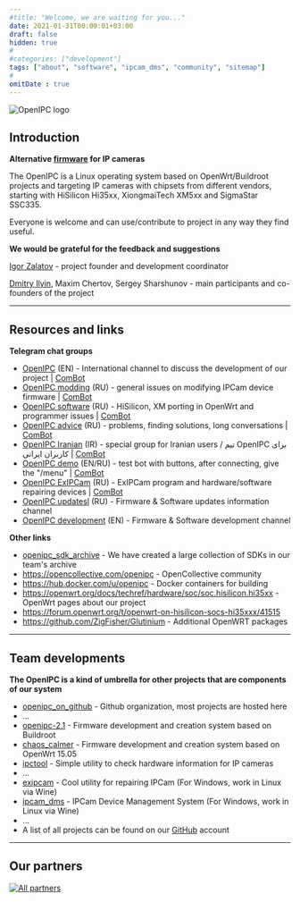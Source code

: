 ```yaml
---
#title: "Welcome, we are waiting for you..."
date: 2021-01-31T00:00:01+03:00
draft: false
hidden: true
#
#categories: ["development"]
tags: ["about", "software", "ipcam_dms", "community", "sitemap"]
#
omitDate : true
---
```




![OpenIPC logo](/img/logo_openipc.png)

## Introduction

**Alternative [firmware](/firmware) for IP cameras**

The OpenIPC is a Linux operating system based on OpenWrt/Buildroot projects and targeting IP cameras with 
chipsets from different vendors, starting with HiSilicon Hi35xx, XiongmaiTech XM5xx and SigmaStar SSC335.

Everyone is welcome and can use/contribute to project in any way they find useful.

**We would be grateful for the feedback and suggestions**

[Igor Zalatov](https://web.telegram.org/#/im?p=@FlyRouter) - project founder and development coordinator

[Dmitry Ilyin](https://web.telegram.org/#/im?p=@widgetii), Maxim Chertov, Sergey Sharshunov - main participants and co-founders of the project

----

## Resources and links

**Telegram chat groups**

* [OpenIPC](https://t.me/openipc) (EN) - International channel to discuss the development of our project | [ComBot](https://combot.org/c/1166652144)
* [OpenIPC modding](https://t.me/openipc_modding) (RU) - general issues on modifying IPCam device firmware | [ComBot](https://combot.org/c/-1001247643198)
* [OpenIPC software](https://t.me/openipc_software) (RU) - HiSilicon, XM porting in OpenWrt and programmer issues | [ComBot](https://combot.org/c/-1001196905312)
* [OpenIPC advice](https://t.me/openipc_advice) (RU) - problems, finding solutions, long conversations | [ComBot](https://combot.org/c/1385065634)
* [OpenIPC Iranian](https://t.me/joinchat/T_GwQUBTJdfXJrFb) (IR) - special group for Iranian users /  تیم OpenIPC برای کاربران ایرانی | [ComBot](https://combot.org/c/-1001341239361)
* [OpenIPC demo](https://t.me/openipc_demo)  (EN/RU) - test bot with buttons, after connecting, give the "/menu" | [ComBot](https://combot.org/c/1414887196)
* [OpenIPC ExIPCam](https://t.me/ExIPCam) (RU) - ExIPCam program and hardware/software repairing devices | [ComBot](https://combot.org/c/1213889378)
* [OpenIPC updatesl](https://t.me/s/openipc_updates) (RU) - Firmware & Software updates information channel
* [OpenIPC development](https://t.me/s/openipc_dev) (EN) - Firmware & Software development channel

**Other links**

* [openipc_sdk_archive](https://dl.openipc.org/SDK/) - We have created a large collection of SDKs in our team's archive
* https://opencollective.com/openipc - OpenCollective community
* https://hub.docker.com/u/openipc - Docker containers for building
* https://openwrt.org/docs/techref/hardware/soc/soc.hisilicon.hi35xx - OpenWrt pages about our project
* https://forum.openwrt.org/t/openwrt-on-hisilicon-socs-hi35xxx/41515
* https://github.com/ZigFisher/Glutinium - Additional OpenWRT packages

----

## Team developments

**The OpenIPC is a kind of umbrella for other projects that are components of our system**

* [openipc_on_github](https://github.com/OpenIPC/) - Github organization, most projects are hosted here
* ...
* [openipc-2.1](https://openipc.github.io/openipc-2.1) - Firmware development and creation system based on Buildroot
* [chaos_calmer](https://github.com/OpenIPC/chaos_calmer) - Firmware development and creation system based on OpenWrt 15.05
* [ipctool](https://openipc.github.io/ipctool) - Simple utility to check hardware information for IP cameras
* ...
* [exipcam](http://team.openipc.org/exipcam/) - Cool utility for repairing IPCam (For Windows, work in Linux via Wine)
* [ipcam_dms](http://team.openipc.org/ipcam_dms/) - IPCam Device Management System (For Windows, work in Linux via Wine)
* ...
* A list of all projects can be found on our [GitHub](https://github.com/OpenIPC) account

----

## Our partners

[![All partners](https://openipc.github.io/images/partners_all.png "All partners")](https://openipc.github.io)
